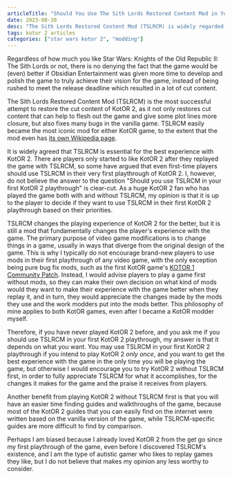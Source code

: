 ```yaml
---
articleTitle: "Should You Use The Sith Lords Restored Content Mod in Your First Star Wars: KotOR 2 Playthrough?"
date: 2023-08-30
desc: "The Sith Lords Restored Content Mod (TSLRCM) is widely regarded as essential for the best KotOR 2 experience, but should you use the mod in your very first KotOR 2 playthrough?"
tags: kotor 2 articles
categories: ["star wars kotor 2", "modding"]
---
```


Regardless of how much you like Star Wars: Knights of the Old Republic II: The Sith Lords or not, there is no denying the fact that the game would be (even) better if Obsidian Entertainment was given more time to develop and polish the game to truly achieve their vision for the game, instead of being rushed to meet the release deadline which resulted in a lot of cut content.

The Sith Lords Restored Content Mod (TSLRCM) is the most successful attempt to restore the cut content of KotOR 2, as it not only restores cut content that can help to flesh out the game and give some plot lines more closure, but also fixes many bugs in the vanilla game. TSLRCM easily became the most iconic mod for either KotOR game, to the extent that the mod even has [its own Wikipedia page](https://en.wikipedia.org/wiki/The_Sith_Lords_Restored_Content_Modification).

It is widely agreed that TSLRCM is essential for the best experience with KotOR 2. There are players only started to like KotOR 2 after they replayed the game with TSLRCM, so some have argued that even first-time players should use TSLRCM in their very first playthrough of KotOR 2. I, however, do not believe the answer to the question "Should you use TSLRCM in your first KotOR 2 playthrough" is clear-cut. As a huge KotOR 2 fan who has played the game both with and without TSLRCM, my opinion is that it is up to the player to decide if they want to use TSLRCM in their first KotOR 2 playthrough based on their priorities.

TSLRCM changes the playing experience of KotOR 2 for the better, but it is still a mod that fundamentally changes the player's experience with the game. The primary purpose of video game modifications is to change things in a game, usually in ways that diverge from the original design of the game. This is why I typically do not encourage brand-new players to use mods in their first playthrough of any video game, with the only exception being pure bug fix mods, such as the first KotOR game's [KOTOR 1 Community Patch](https://deadlystream.com/files/file/1258-kotor-1-community-patch/). Instead, I would advise players to play a game first without mods, so they can make their own decision on what kind of mods would they want to make their experience with the game better when they replay it, and in turn, they would appreciate the changes made by the mods they use and the work modders put into the mods better. This philosophy of mine applies to both KotOR games, even after I became a KotOR modder myself.

Therefore, if you have never played KotOR 2 before, and you ask me if you should use TSLRCM in your first KotOR 2 playthrough, my answer is that it depends on what you want. You may use TSLRCM in your first KotOR 2 playthrough if you intend to play KotOR 2 _only once_, and you want to get the best experience with the game in the only time you will be playing the game, but otherwise I would encourage you to try KotOR 2 without TSLRCM first, in order to fully appreciate TSLRCM for what it accomplishes, for the changes it makes for the game and the praise it receives from players.

Another benefit from playing KotOR 2 without TSLRCM first is that you will have an easier time finding guides and walkthroughs of the game, because most of the KotOR 2 guides that you can easily find on the internet were written based on the vanilla version of the game, while TSLRCM-specific guides are more difficult to find by comparison.

Perhaps I am biased because I already loved KotOR 2 from the get go since my first playthrough of the game, even before I discovered TSLRCM's existence, and I am the type of autistic gamer who likes to replay games they like, but I do not believe that makes my opinion any less worthy to consider.
